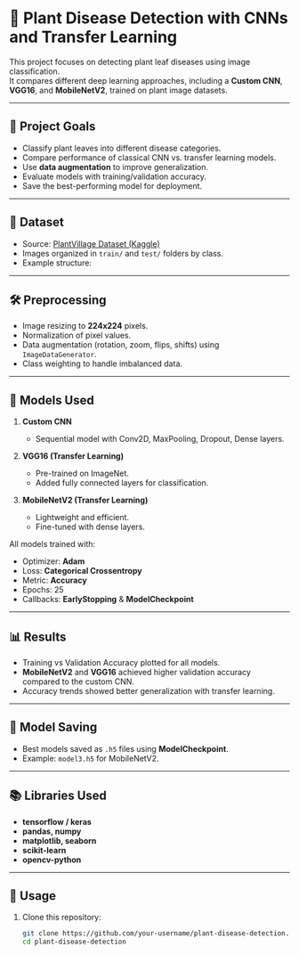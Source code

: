 # 🌱 Plant Disease Detection with CNNs and Transfer Learning

This project focuses on detecting plant leaf diseases using image classification.  
It compares different deep learning approaches, including a **Custom CNN**, **VGG16**, and **MobileNetV2**, trained on plant image datasets.

---

## 📌 Project Goals

- Classify plant leaves into different disease categories.  
- Compare performance of classical CNN vs. transfer learning models.  
- Use **data augmentation** to improve generalization.  
- Evaluate models with training/validation accuracy.  
- Save the best-performing model for deployment.

---

## 📂 Dataset

- Source: [PlantVillage Dataset (Kaggle)](https://www.kaggle.com/datasets/rashikrahmanpritom/plant-disease-recognition-dataset)  
- Images organized in `train/` and `test/` folders by class.  
- Example structure:


---

## 🛠️ Preprocessing

- Image resizing to **224x224** pixels.  
- Normalization of pixel values.  
- Data augmentation (rotation, zoom, flips, shifts) using `ImageDataGenerator`.  
- Class weighting to handle imbalanced data.  

---

## 🤖 Models Used

1. **Custom CNN**  
   - Sequential model with Conv2D, MaxPooling, Dropout, Dense layers.  

2. **VGG16 (Transfer Learning)**  
   - Pre-trained on ImageNet.  
   - Added fully connected layers for classification.  

3. **MobileNetV2 (Transfer Learning)**  
   - Lightweight and efficient.  
   - Fine-tuned with dense layers.  

All models trained with:  
- Optimizer: **Adam**  
- Loss: **Categorical Crossentropy**  
- Metric: **Accuracy**  
- Epochs: 25  
- Callbacks: **EarlyStopping** & **ModelCheckpoint**  

---

## 📊 Results

- Training vs Validation Accuracy plotted for all models.  
- **MobileNetV2** and **VGG16** achieved higher validation accuracy compared to the custom CNN.  
- Accuracy trends showed better generalization with transfer learning.  

---

## 💾 Model Saving

- Best models saved as `.h5` files using **ModelCheckpoint**.  
- Example: `model3.h5` for MobileNetV2.  

---

## 📚 Libraries Used

- **tensorflow / keras**  
- **pandas, numpy**  
- **matplotlib, seaborn**  
- **scikit-learn**  
- **opencv-python**  

---

## 🚀 Usage

1. Clone this repository:  
   ```bash
   git clone https://github.com/your-username/plant-disease-detection.git
   cd plant-disease-detection
